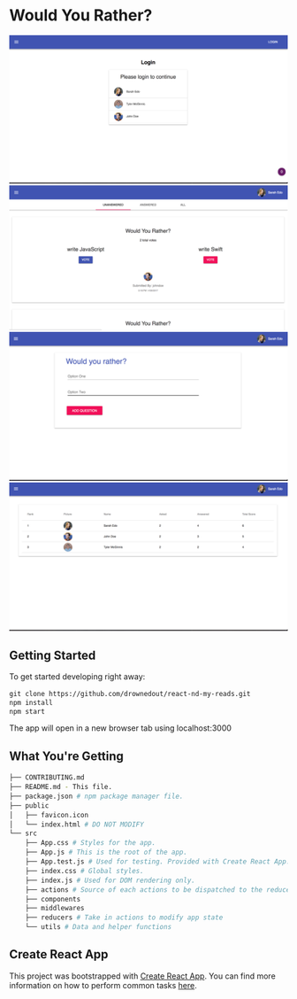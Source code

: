 # Would You Rather?

![Login](screenshots/login.png "Login")
![Index](screenshots/index.png "Index")
![New](screenshots/new.png "New")
![Leaderboard](screenshots/leaderboard.png "Leaderboard")

## Getting Started

To get started developing right away:

```
git clone https://github.com/drownedout/react-nd-my-reads.git
npm install
npm start
```
The app will open in a new browser tab using localhost:3000

## What You're Getting
```bash
├── CONTRIBUTING.md
├── README.md - This file.
├── package.json # npm package manager file.
├── public
│   ├── favicon.icon
│   └── index.html # DO NOT MODIFY
└── src
    ├── App.css # Styles for the app.
    ├── App.js # This is the root of the app.
    ├── App.test.js # Used for testing. Provided with Create React App. Testing is encouraged, but not required.
    ├── index.css # Global styles.
    ├── index.js # Used for DOM rendering only.
    ├── actions # Source of each actions to be dispatched to the reducers
    ├── components
    ├── middlewares
    ├── reducers # Take in actions to modify app state
    └── utils # Data and helper functions
```

## Create React App

This project was bootstrapped with [Create React App](https://github.com/facebookincubator/create-react-app). You can find more information on how to perform common tasks [here](https://github.com/facebookincubator/create-react-app/blob/master/packages/react-scripts/template/README.md).
